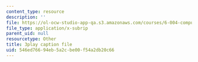```yaml
---
content_type: resource
description: ''
file: https://ol-ocw-studio-app-qa.s3.amazonaws.com/courses/6-004-computation-structures-spring-2017/546ed76694eb5a2cbe00f54a2db20c66_OaT9zGXjAmQ.vtt
file_type: application/x-subrip
parent_uid: null
resourcetype: Other
title: 3play caption file
uid: 546ed766-94eb-5a2c-be00-f54a2db20c66
---
```

